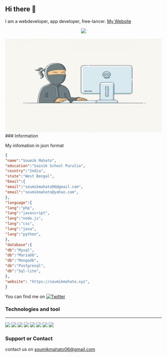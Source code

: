 ## Hi there 👋
I am a webdeveloper, app developer, free-lancer.
[My Website](https://soumikmahato.xyz)
<p align="center">
<img src="https://images.hostmessage.info/login_logo/f8e66ecb91ee035df5ae20f0f4eaaa99.jpg">
</p>


<img src = "programmer.jpg" height = "300px" width = "100%"/>
### Information

My infomation in json format

``` json
{
"name":"Soumik Mahato",
"education":"Sainik School Purulia",
"country":"India",
"state":"West Bengal",
"Email":{
"email":"soumikmahato06@gmail.com",
"email":"soumikmahato@yahoo.com",
},
"language":{
"lang":"php",
"lang":"javascript",
"lang":"node.js",
"lang":"css",
"lang":"java",
"lang":"python",
},
"database":{
"db":"Mysql",
"db":"MariaDb",
"db":"Mongodb",
"db":"Postgresql",
"db":"Sql-lite",
},
"website": "https://soumikmahato.xyz",
}
```

You can find me on [![Twitter][1.2]][1]

### Technologies and tool

<hr>

<img src = "https://img.shields.io/badge/Language-JavaScript-yellowgreen" />  <img src="https://img.shields.io/badge/Language-php-green">  <img src="https://img.shields.io/badge/Language-Nodejs-redgreen">  <img src="https://img.shields.io/badge/Language-css-blueyellow"> <img src = "https://img.shields.io/badge/Language-Java-blue" />  <img src = "https://img.shields.io/badge/Language-Python-yellowgreen" />
   <img src = "https://img.shields.io/badge/Database-mysql-blue" />  <img src="https://img.shields.io/badge/Database-mongo%20Db-red" />

### Support or Contact
contact us on [soumikmahato06@gmail.com](mailto:soumikmahato06@gmail.com)

[1.2]: http://i.imgur.com/wWzX9uB.png (twitter icon without padding)
[1]: https://twitter.com/soumikmahato1

